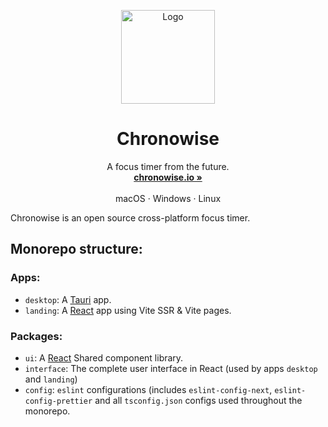<p align="center">
  <a href="#">
    
  </a>
  <p align="center">
   <img width="150" height="150" src="https://github.com/alekseytsvetkov/chronowise/blob/main/packages/assets/images/AppLogo.png" alt="Logo">
  </p>
  <h1 align="center"><b>Chronowise</b></h1>
  <p align="center">
  A focus timer from the future.
    <br />
    <a href="https://chronowise.io"><strong>chronowise.io »</strong></a>
    <br />
    <br />
    macOS
    ·
    Windows
    ·
    Linux
    <br />
  </p>
</p>

Chronowise is an open source cross-platform focus timer.

## Monorepo structure:

### Apps:

- `desktop`: A [Tauri](https://tauri.studio) app.
- `landing`: A [React](https://reactjs.org) app using Vite SSR & Vite pages.

### Packages:

- `ui`: A [React](https://reactjs.org) Shared component library.
- `interface`: The complete user interface in React (used by apps `desktop` and `landing`)
- `config`: `eslint` configurations (includes `eslint-config-next`, `eslint-config-prettier` and all `tsconfig.json` configs used throughout the monorepo.
